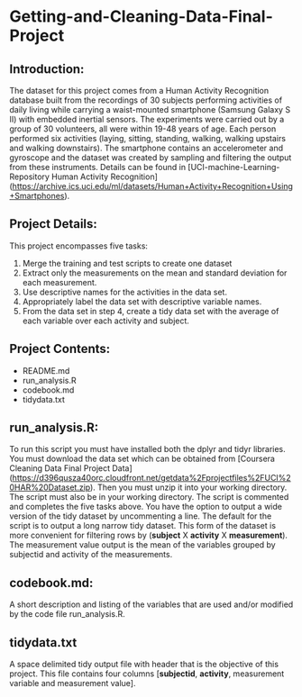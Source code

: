 Getting-and-Cleaning-Data-Final-Project
================================

Introduction:
----------------------------------------------------------------------

The dataset for this project comes from a Human Activity Recognition database built from
the recordings of 30 subjects performing activities of daily living while carrying a waist-mounted
smartphone (Samsung Galaxy S II) with embedded inertial sensors.   The experiments were carried out by a group of 30 volunteers, all were within 19-48 years of age.  Each person performed six activities (laying, sitting, standing, walking, walking upstairs and walking downstairs).  The smartphone contains an accelerometer and gyroscope and the dataset was created by sampling and filtering the output from these instruments.  Details can be found in [UCI-machine-Learning-Repository Human Activity Recognition] (https://archive.ics.uci.edu/ml/datasets/Human+Activity+Recognition+Using+Smartphones).

Project Details:
-----------------------------------------------------------------------

This project encompasses five tasks:

1. Merge the training and test scripts to create one dataset
2. Extract only the measurements on the mean and standard deviation for each measurement.
3. Use descriptive names for the activities in the data set.
4. Appropriately label the data set with descriptive variable names.
5. From the data set in step 4, create a tidy data set with the average of each variable over each activity and subject.

Project Contents:
----------------------------------------------------------------------

* README.md
* run_analysis.R
* codebook.md
* tidydata.txt

run_analysis.R:
----------------------------------------------------------------------

To run this script you must have installed both the dplyr and tidyr libraries.  You must download the data set which can be obtained from [Coursera Cleaning Data Final Project Data] (https://d396qusza40orc.cloudfront.net/getdata%2Fprojectfiles%2FUCI%20HAR%20Dataset.zip).  Then you must unzip it into your working directory.  The script must also be in your working directory.  The script is commented and completes the five tasks above.  You have the option to output a wide version of the tidy dataset by uncommenting a line.  The default for the script is to output a long narrow tidy dataset.  This form of the dataset is more convenient for filtering rows by (**subject** X **activity** X **measurement**).  The measurement value output is the mean of the variables grouped by subjectid and activity of the measurements.

codebook.md:
-----------------------------------------------------------------------

A short description and listing of the variables that are used and/or modified by the code file run_analysis.R.

tidydata.txt
-----------------------------------------------------------------------

A space delimited tidy output file with header that is the objective of this project.  This file contains four columns [**subjectid**, **activity**, measurement variable and measurement value].

